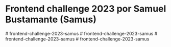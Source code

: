 # Frontend challenge 2023 por Samuel Bustamante (Samus)
#   f r o n t e n d - c h a l l e n g e - 2 0 2 3 - s a m u s  
 #   f r o n t e n d - c h a l l e n g e - 2 0 2 3 - s a m u s  
 #   f r o n t e n d - c h a l l e n g e - 2 0 2 3 - s a m u s  
 #   f r o n t e n d - c h a l l e n g e - 2 0 2 3 - s a m u s  
 